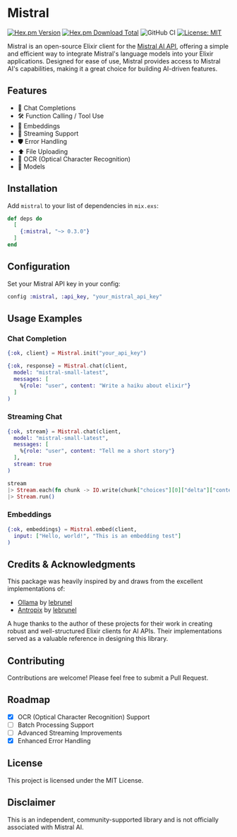 # Mistral

[![Hex.pm Version](https://img.shields.io/hexpm/v/mistral)](https://hex.pm/packages/mistral)
[![Hex.pm Download Total](https://img.shields.io/hexpm/dt/mistral)](https://hex.pm/packages/mistral)
![GitHub CI](https://github.com/rodloboz/mistral/actions/workflows/all-checks-pass.yml/badge.svg)
[![License: MIT](https://img.shields.io/badge/License-MIT-yellow.svg)](https://opensource.org/licenses/MIT)

Mistral is an open-source Elixir client for the [Mistral AI API](https://docs.mistral.ai/api/), offering a simple and efficient way to integrate Mistral's language models into your Elixir applications. Designed for ease of use, Mistral provides access to Mistral AI's capabilities, making it a great choice for building AI-driven features.

## Features

- 💬 Chat Completions
- 🛠 Function Calling / Tool Use
- 🔢 Embeddings
- 🌊 Streaming Support
- 🛡️ Error Handling
- ⬆️ File Uploading
- 📄 OCR (Optical Character Recognition)
- 🤖 Models

## Installation

Add `mistral` to your list of dependencies in `mix.exs`:

```elixir
def deps do
  [
    {:mistral, "~> 0.3.0"}
  ]
end
```

## Configuration

Set your Mistral API key in your config:

```elixir
config :mistral, :api_key, "your_mistral_api_key"
```

## Usage Examples

### Chat Completion

```elixir
{:ok, client} = Mistral.init("your_api_key")

{:ok, response} = Mistral.chat(client,
  model: "mistral-small-latest",
  messages: [
    %{role: "user", content: "Write a haiku about elixir"}
  ]
)
```

### Streaming Chat

```elixir
{:ok, stream} = Mistral.chat(client,
  model: "mistral-small-latest",
  messages: [
    %{role: "user", content: "Tell me a short story"}
  ],
  stream: true
)

stream
|> Stream.each(fn chunk -> IO.write(chunk["choices"][0]["delta"]["content"] || "") end)
|> Stream.run()
```

### Embeddings

```elixir
{:ok, embeddings} = Mistral.embed(client,
  input: ["Hello, world!", "This is an embedding test"]
)
```

## Credits & Acknowledgments

This package was heavily inspired by and draws from the excellent implementations of:

- [Ollama](https://github.com/lebrunel/ollama-ex) by [lebrunel](https://github.com/lebrunel)
- [Antropix](https://github.com/lebrunel/anthropix) by [lebrunel](https://github.com/lebrunel)

A huge thanks to the author of these projects for their work in creating robust and well-structured Elixir clients for AI APIs. Their implementations served as a valuable reference in designing this library.

## Contributing

Contributions are welcome! Please feel free to submit a Pull Request.

## Roadmap

- [X] OCR (Optical Character Recognition) Support
- [ ] Batch Processing Support
- [ ] Advanced Streaming Improvements
- [X] Enhanced Error Handling

## License

This project is licensed under the MIT License.

## Disclaimer

This is an independent, community-supported library and is not officially associated with Mistral AI.
